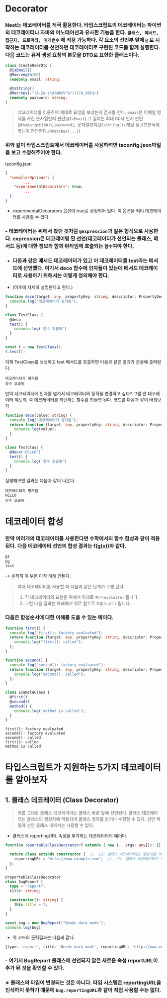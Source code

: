 # Decorator

### Nest는 데코레이터를 적극 활용한다. 타입스크립트의 데코레이터는 파이썬의 데코레이터나 자바의 어노테이션과 유사한 기능을 한다. `클래스, 메서드, 접근자, 프로퍼티, 매개변수` 에 적용 가능하다. 각 요소의 선언부 앞에 `@` 로 시작하는 데코레이터를 선언하면 데코레이터로 구현된 코드를 함께 실행한다. 다음 코드는 유저 생성 요청의 본문을 DTO로 표현한 클래스이다.

```typescript
class CreateUserDto {
  @IsEmail()
  @MaxLength(60)
  readonly email: string;

  @IsString()
  @Matches(/^[A-Za-z\d!@#$%^&*()]{8,30}$/)
  readonly password: string;
}
```

> 데코레이터를 이용하여 제대로 요청을 보냈는지 검사를 한다. `email`은 이메일 형식을 가진 문자열인지 판단(`@IsEmail`) 그 길이는 최대 60자 인지 판단(`@MaxLength(60)`), `password`는 문자열인지(`@IsString()`) 해당 정규표현식에 맞는지 판단한다.(`@Matches(...)`)

### 위와 같이 타입스크립트에서 데코레이터를 사용하려면 tsconfig.json파일을 보고 수정해주어야 한다.

tsconfig.json
```json
{
  "compilerOptions": {
        ...
    "experimentalDecorators": true,
        ...
  }
}
```

- experimentalDecorators 옵션이 true로 설정되어 있다. 이 옵션을 켜야 데코레이터를 사용할 수 있다.

### - 데코레이터는 위에서 봤던 것처럼 `@expression`과 같은 형식으로 사용한다. expression은 데코레이팅 된 선언(데코레이터가 선언되는 클래스, 메서드 등)에 대한 정보와 함께 런타임에 호출되는 `함수`여야 한다.

- ### 다음과 같은 메서드 데코레이터가 있고 이 데코레이터를 test라는 메서드에 선언했다. 여기서 deco 함수에 인자들이 있는데 메서드 데코레이터로 사용하기 위해서는 이렇게 정의해야 한다. 
- (이후에 자세히 설명한다고 한다.)

```typescript
function deco(target: any, propertyKey: string, descriptor: PropertyDescriptor) {
  console.log('데코레이터가 평가됨');
}

class TestClass {
  @deco
  test() {
    console.log('함수 호출됨')
  }
}

const t = new TestClass();
t.test();
```

이제 TestClass를 생성하고 test 메서드를 호출하면 다음과 같은 결과가 콘솔에 출력된다.

```console
데코레이터가 평가됨
함수 호출됨
```

만약 데코레이터에 인자를 넘겨서 데코레이터의 동작을 변경하고 싶다? 그럴 땐 데코레이터 팩토리, 즉 데코레이터를 리턴하는 함수를 만들면 된다. 코드를 다음과 같이 바꿔보자

```typescript
function deco(value: string) {
  console.log('데코레이터가 평가됨');
  return function (target: any, propertyKey: string, descriptor: PropertyDescriptor) {
    console.log(value);
  }
}

class TestClass {
  @deco('HELLO')
  test() {
    console.log('함수 호출됨')
  }
}
```

실행해보면 결과는 다음과 같이 나온다.

```console
데코레이터가 평가됨
HELLO
함수 호출됨
````



# 데코레이터 합성

### 만약 여러개의 데코레이터를 사용한다면 수학에서의 함수 합성과 같이 적용 된다. 다음 데코레이터 선언의 합성 결과는 f(g(x))와 같다.

```typescript
@f
@g
test
```
-> 솔직히 이 부분 아직 이해 안된다.

> 여러 데코레이터를 사용할 때 다음과 같은 단계가 수행 된다.

> 1. 각 데코레이터의 표현은 위에서 아래로 `평가(evaluate)` 됩니다.
> 2. 그런 다음 결과는 아래에서 위로 함수로 `호출(call)` 됩니다.

### 다음은 합성순서에 대한 이해를 도울 수 있는 예이다.

```typescript
function first() {
  console.log("first(): factory evaluated");
  return function (target: any, propertyKey: string, descriptor: PropertyDescriptor) {
    console.log("first(): called");
  };
}

function second() {
  console.log("second(): factory evaluated");
  return function (target: any, propertyKey: string, descriptor: PropertyDescriptor) {
    console.log("second(): called");
  };
}

class ExampleClass {
  @first()
  @second()
  method() {
    console.log('method is called');
  }
}
```

```console
first(): factory evaluated
second(): factory evaluated
second(): called
first(): called
method is called
```

# 타입스크립트가 지원하는 5가지 데코레이터를 알아보자

## 1. 클래스 데코레이터 (Class Decorator)

> 이름 그대로 클레스 데코레이터는 클래스 바로 앞에 선언된다. 클레스 데코레이터는 클래스의 생성자에 적용되어 클래스 정의를 읽거나 수정할 수 있다. 선언 파일과 선언 클래스 내에서는 사용할 수 없다.

- 클래스에 reportingURL 속성을 추가하는 데코레이터의 예이다.

```typescript
function reportableClassDecorator<T extends { new (...args: any[]): {} }>(constructor: T) { //  L1: 클래스 데코레이터 팩토리입니다. 생성자 타입(new (...args: any[]): {}. new 키워드와 함께 어떠한 형식의 인자들도 받을 수 있는 타입)을 상속받는 제네릭 타입 T 를 가지는 생성자(constructor)를 팩토리 메서스의 인자로 전달하고 있습니다.

  return class extends constructor {  //  L2: 클래스 데코레이터는 생성자를 리턴하는 함수여야 합니다.
    reportingURL = "http://www.example.com";  //  L3: 클래스 데코레이터가 적용되는 클래스에 새로운 reportingURL이라는 새로운 속성을 추가합니다.
  };
}

@reportableClassDecorator
class BugReport {
  type = "report";
  title: string;

  constructor(t: string) {
    this.title = t;
  }
}

const bug = new BugReport("Needs dark mode");
console.log(bug);
```

- 위 코드의 출력결과는 다음과 같다.

```typescript
{type: 'report', title: 'Needs dark mode', reportingURL: 'http://www.example.com'}
```

### - 여기서 BugReport 클래스에 선언되지 않은 새로운 속성 reportURL이 추가 된 것을 확인할 수 있다.

### ※ 클래스의 타입이 변경되는 것은 아니다. 타입 시스템은 reportingURL을 인식하지 못하기 때문에 `bug.reportingURL`과 같이 직접 사용할 수는 없다.
